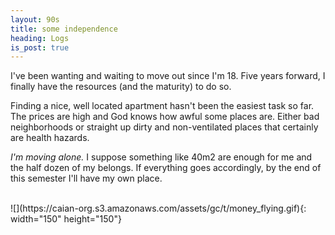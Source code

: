```yaml
---
layout: 90s
title: some independence
heading: Logs
is_post: true
---
```


I've been wanting and waiting to move out since I'm 18. Five years forward, I
finally have the resources (and the maturity) to do so.

Finding a nice, well located apartment hasn't been the easiest task so far. The
prices are high and God knows how awful some places are. Either bad
neighborhoods or straight up dirty and non-ventilated places that certainly are
health hazards.

*I'm moving alone.* I suppose something like 40m2 are enough for me and the
half dozen of my belongs. If everything goes accordingly, by the end of this
semester I'll have my own place.

<br />
![](https://caian-org.s3.amazonaws.com/assets/gc/t/money_flying.gif){: width="150" height="150"}
